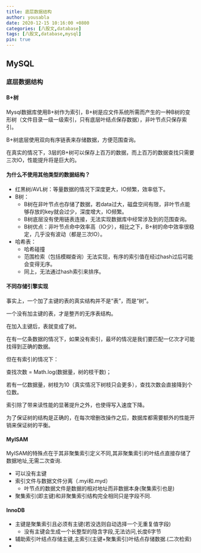 ```yaml
---
title: 底层数据结构
author: yousabla
date: 2020-12-15 10:16:00 +0800
categories: [八股文,database]
tags: [八股文,database,mysql]
pin: true
---
```


## MySQL

### 底层数据结构

#### B+树

Mysql数据库使用B+树作为索引，B+树是应文件系统所需而产生的一种B树的变形树（文件目录一级一级索引，只有底层叶结点保存数据），非叶节点只保存索引。

B+树底层使用双向有序链表来存储数据，方便范围查询。

在真实的情况下，3层的B+树可以保存上百万的数据，而上百万的数据查找只需要三次IO，性能提升将是巨大的。

#### 为什么不使用其他类型的数据结构？

- 红黑树/AVL树：等量数据的情况下深度更大，IO频繁，效率低下。
- B树：
  - B树在非叶节点也存储了数据，若data过大，磁盘空间有限，非叶节点能够存放的key就会过少，深度增大，IO频繁。
  - B树底层没有使用链表连接，无法实现数据库中经常涉及到的范围查询。
  - B树优点：非叶节点命中效率高（IO少），相比之下，B+树的命中效率很稳定，几乎没有波动（都是三次IO）。
- 哈希表：
  - 哈希碰撞
  - 范围检索（包括模糊查询）无法实现，有序的索引值在经过hash过后可能会变得无序。
  - 同上，无法通过hash索引来排序。

#### 不同存储引擎实现

事实上，一个加了主键的表的真实结构并不是“表”，而是“树”。

一个没有加主键的表，才是整齐的无序表结构。

在加入主键后，表就变成了树。

在有一亿条数据的情况下，如果没有索引，最坏的情况是我们要匹配一亿次才可能找得到正确的数据。

但在有索引的情况下：

查找次数 = Math.log(数据量，树的枝干数)；

若有一亿数据量，树枝为10（真实情况下树枝只会更多），查找次数会直接降到个位数。

索引除了带来读性能的显著提升之外，也使得写入速度下降。

为了保证树的结构是正确的，在每次增删改操作之后，数据库都需要额外的性能开销来保证树的平衡。

#### MyISAM

MyISAM的特殊点在于其非聚集索引定义不同,其非聚集索引的叶结点直接存储了数据地址,无需二次查询.

- 可以没有主键
- 索引文件与数据文件分离（.myi和.myd）
  - 叶节点的数据文件是数据的相对地址而非数据本身(聚集索引也是)
- 聚集索引(即主键)和非聚集索引结构完全相同只是字段不同.

#### InnoDB

- 主键是聚集索引且必须有主键(若没选则自动选择一个无重复值字段)
  - 没有主键会生成一个长整型的隐含字段,无法访问,长度6字节
- 辅助索引叶结点存储主键,主索引(主键+聚集索引)叶结点存储数据.(二次检索)
- 





























